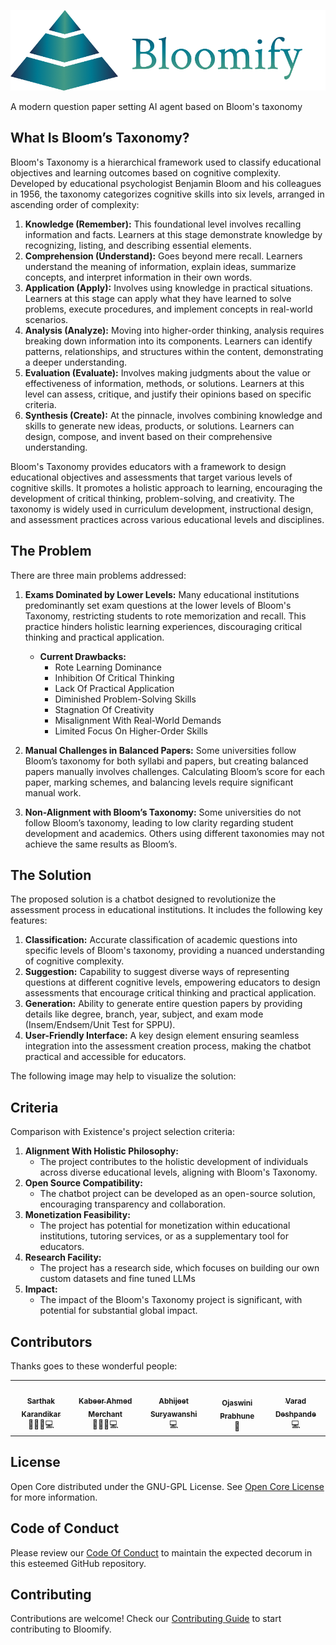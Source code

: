 ![Bloomify GitHub Banner](.github/assets/banner.png)

A modern question paper setting AI agent based on Bloom's taxonomy

## What Is Bloom’s Taxonomy?

Bloom's Taxonomy is a hierarchical framework used to classify educational objectives and learning outcomes based on cognitive complexity. Developed by educational psychologist Benjamin Bloom and his colleagues in 1956, the taxonomy categorizes cognitive skills into six levels, arranged in ascending order of complexity:

1. **Knowledge (Remember):** This foundational level involves recalling information and facts. Learners at this stage demonstrate knowledge by recognizing, listing, and describing essential elements.
2. **Comprehension (Understand):** Goes beyond mere recall. Learners understand the meaning of information, explain ideas, summarize concepts, and interpret information in their own words.
3. **Application (Apply):** Involves using knowledge in practical situations. Learners at this stage can apply what they have learned to solve problems, execute procedures, and implement concepts in real-world scenarios.
4. **Analysis (Analyze):** Moving into higher-order thinking, analysis requires breaking down information into its components. Learners can identify patterns, relationships, and structures within the content, demonstrating a deeper understanding.
5. **Evaluation (Evaluate):** Involves making judgments about the value or effectiveness of information, methods, or solutions. Learners at this level can assess, critique, and justify their opinions based on specific criteria.
6. **Synthesis (Create):** At the pinnacle, involves combining knowledge and skills to generate new ideas, products, or solutions. Learners can design, compose, and invent based on their comprehensive understanding.

Bloom's Taxonomy provides educators with a framework to design educational objectives and assessments that target various levels of cognitive skills. It promotes a holistic approach to learning, encouraging the development of critical thinking, problem-solving, and creativity. The taxonomy is widely used in curriculum development, instructional design, and assessment practices across various educational levels and disciplines.

## The Problem

There are three main problems addressed:

1. **Exams Dominated by Lower Levels:** Many educational institutions predominantly set exam questions at the lower levels of Bloom's Taxonomy, restricting students to rote memorization and recall. This practice hinders holistic learning experiences, discouraging critical thinking and practical application.

   - **Current Drawbacks:**
     - Rote Learning Dominance
     - Inhibition Of Critical Thinking
     - Lack Of Practical Application
     - Diminished Problem-Solving Skills
     - Stagnation Of Creativity
     - Misalignment With Real-World Demands
     - Limited Focus On Higher-Order Skills

2. **Manual Challenges in Balanced Papers:** Some universities follow Bloom’s taxonomy for both syllabi and papers, but creating balanced papers manually involves challenges. Calculating Bloom’s score for each paper, marking schemes, and balancing levels require significant manual work.

3. **Non-Alignment with Bloom’s Taxonomy:** Some universities do not follow Bloom’s taxonomy, leading to low clarity regarding student development and academics. Others using different taxonomies may not achieve the same results as Bloom’s.

## The Solution

The proposed solution is a chatbot designed to revolutionize the assessment process in educational institutions. It includes the following key features:

1. **Classification:** Accurate classification of academic questions into specific levels of Bloom's taxonomy, providing a nuanced understanding of cognitive complexity.
2. **Suggestion:** Capability to suggest diverse ways of representing questions at different cognitive levels, empowering educators to design assessments that encourage critical thinking and practical application.
3. **Generation:** Ability to generate entire question papers by providing details like degree, branch, year, subject, and exam mode (Insem/Endsem/Unit Test for SPPU).
4. **User-Friendly Interface:** A key design element ensuring seamless integration into the assessment creation process, making the chatbot practical and accessible for educators.

The following image may help to visualize the solution:

## Criteria

Comparison with Existence's project selection criteria:

1. **Alignment With Holistic Philosophy:**
   - The project contributes to the holistic development of individuals across diverse educational levels, aligning with Bloom's Taxonomy.
2. **Open Source Compatibility:**
   - The chatbot project can be developed as an open-source solution, encouraging transparency and collaboration.
3. **Monetization Feasibility:**
   - The project has potential for monetization within educational institutions, tutoring services, or as a supplementary tool for educators.
4. **Research Facility:**
   - The project has a research side, which focuses on building our own custom datasets and fine tuned LLMs
5. **Impact:**
   - The impact of the Bloom's Taxonomy project is significant, with potential for substantial global impact.

## Contributors

Thanks goes to these wonderful people:
</br>

<table>
  <tr>
     <td align="center">
         <a href="https://github.com/itsskofficial"><img src="https://avatars.githubusercontent.com/u/65887545?v=4?s=100" width="100px;" alt=""/>
            <br />
            <sub>
               <b>
                  Sarthak Karandikar
               </b>
            </sub>
         </a>
         <br />
            🧑🏻‍💼💻
      </td>
      <td align="center">
         <a href="https://github.com/Kabeer2004"><img src="https://avatars.githubusercontent.com/u/59280736?v=4?s=100" width="100px;" alt=""/>
            <br />
            <sub>
               <b>
                  Kabeer Ahmed Merchant
               </b>
            </sub>
         </a>
         <br />
            🧑🏻‍💼💻
      </td>
      <td align="center">
         <a href="https://github.com/abhijeetsuryawanshi12"><img src="https://avatars.githubusercontent.com/u/108229267?v=4?s=100" width="100px;" alt=""/>
            <br />
            <sub>
               <b>
                  Abhijeet Suryawanshi
               </b>
            </sub>
         </a>
         <br />
            💻
      </td>
      <td align="center">
         <a href="https://github.com/ojaswini1410"><img src="https://avatars.githubusercontent.com/u/113436626?v=4?s=100" width="100px;" alt=""/>
            <br />
            <sub>
               <b>
                  Ojaswini Prabhune
               </b>
            </sub>
         </a>
         <br />
            🎨
      </td>
      <td align="center">
         <a href="https://github.com/varaddeshpande15"><img src="https://avatars.githubusercontent.com/u/111638914?v=4?s=100" width="100px;" alt=""/>
            <br />
            <sub>
               <b>
                  Varad Deshpande
               </b>
            </sub>
         </a>
         <br />
            💻
      </td>
  </tr>
</table>

## License

Open Core distributed under the GNU-GPL License. See [Open Core License](LICENSE.md) for more information.

## Code of Conduct

Please review our [Code Of Conduct](CODE_OF_CONDUCT.md) to maintain the expected decorum in this esteemed GitHub repository. 

## Contributing

Contributions are welcome! Check our [Contributing Guide](CONTRIBUTING.md) to start contributing to Bloomify.
